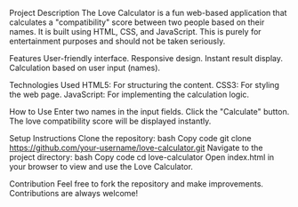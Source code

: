 Project Description
The Love Calculator is a fun web-based application that calculates a "compatibility" score between two people based on their names. It is built using HTML, CSS, and JavaScript. This is purely for entertainment purposes and should not be taken seriously.

Features
User-friendly interface.
Responsive design.
Instant result display.
Calculation based on user input (names).

Technologies Used
HTML5: For structuring the content.
CSS3: For styling the web page.
JavaScript: For implementing the calculation logic.

How to Use
Enter two names in the input fields.
Click the "Calculate" button.
The love compatibility score will be displayed instantly.

Setup Instructions
Clone the repository:
bash
Copy code
git clone https://github.com/your-username/love-calculator.git
Navigate to the project directory:
bash
Copy code
cd love-calculator
Open index.html in your browser to view and use the Love Calculator.

Contribution
Feel free to fork the repository and make improvements. Contributions are always welcome!
